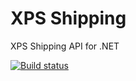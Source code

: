 # XPS Shipping
XPS Shipping API for .NET

[![Build status](https://ci.appveyor.com/api/projects/status/7yqbj3jpk4u8nnlm?svg=true)](https://ci.appveyor.com/project/ahwm/xps-shipping)
